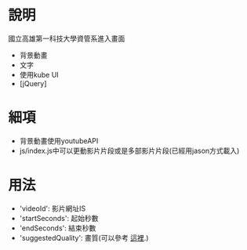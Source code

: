 # 說明

國立高雄第一科技大學資管系進入畫面

  - 背景動畫
  - 文字
  - 使用kube UI
  - [jQuery]


# 細項

  - 背景動畫使用youtubeAPI
  - js/index.js中可以更動影片片段或是多部影片片段(已經用jason方式載入)


# 用法

* 'videoId': 影片網址IS
* 'startSeconds': 起始秒數
* 'endSeconds': 結束秒數 
* 'suggestedQuality': 畫質(可以參考 [這裡](https://developers.google.com/youtube/js_api_reference#Playback_quality).)


